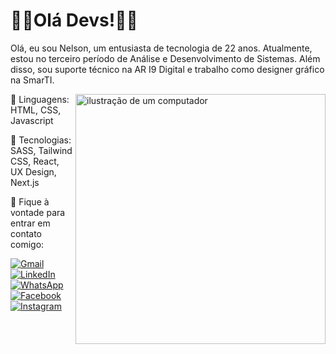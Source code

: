 # 🤘🏻Olá Devs!🤘🏻

<p align="left"> 
  Olá, eu sou Nelson, um entusiasta de tecnologia de 22 anos. Atualmente, estou no terceiro período de Análise e Desenvolvimento de Sistemas. Além disso, sou suporte técnico na AR I9 Digital e trabalho como designer gráfico na SmarTI.
</p>

<img src="https://raw.githubusercontent.com/MicaelliMedeiros/micaellimedeiros/master/image/computer-illustration.png" alt="ilustração de um computador" min-width="400px" max-width="400px" width="400px" align="right">

<p align="left">
  🦄 Linguagens: HTML, CSS, Javascript
</p>

<p align="left">
  💼 Tecnologias: SASS, Tailwind CSS, React, UX Design, Next.js
</p>

<p align="left">
  💌 Fique à vontade para entrar em contato comigo:
</p>

<p align="left">
  <a href="mailto:nelsonmartinsjp2001@gmail.com" title="Gmail">
    <img src="https://img.shields.io/badge/-Gmail-FF0000?style=flat-square&labelColor=FF0000&logo=gmail&logoColor=white&link=mailto:nelsonmartinsjp2001@gmail.com" alt="Gmail"/>
  </a>

  <a href="https://www.linkedin.com/in/nelsonmartins2001/" title="LinkedIn">
    <img src="https://img.shields.io/badge/-Linkedin-0e76a8?style=flat-square&logo=Linkedin&logoColor=white&link=https://www.linkedin.com/in/nelsonmartins2001/" alt="LinkedIn"/>
  </a>

  <a href="https://wa.me/5583996442273" title="WhatsApp">
    <img src="https://img.shields.io/badge/-WhatsApp-25d366?style=flat-square&labelColor=25d366&logo=whatsapp&logoColor=white&link=https://wa.me/5583996442273" alt="WhatsApp"/>
  </a>

  <a href="https://www.facebook.com/profile.php?id=100066473680758" title="Facebook">
    <img src="https://img.shields.io/badge/-Facebook-3b5998?style=flat-square&labelColor=3b5998&logo=facebook&logoColor=white&link=https://www.facebook.com/profile.php?id=100066473680758" alt="Facebook"/>
  </a>

  <a href="https://www.instagram.com/_nels0" title="Instagram">
    <img src="https://img.shields.io/badge/-Instagram-DF0174?style=flat-square&labelColor=DF0174&logo=instagram&logoColor=white&link=https://www.instagram.com/_nels0" alt="Instagram"/>
  </a>
</p>
